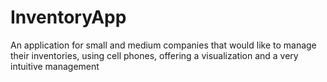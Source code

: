 # InventoryApp
An application for small and medium companies that would like to manage their inventories, using cell phones, offering a visualization and a very intuitive management
